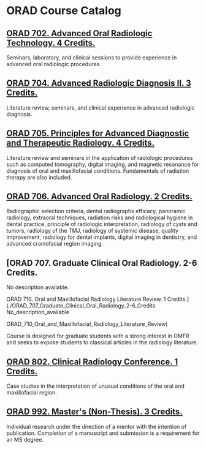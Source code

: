 # ORAD Course Catalog

## [ORAD 702. Advanced Oral Radiologic Technology. 4 Credits.](./ORAD_702_Advanced_Oral_Radiologic_Technology)

Seminars, laboratory, and clinical sessions to provide experience in advanced oral radiologic procedures.

## [ORAD 704. Advanced Radiologic Diagnosis II. 3 Credits.](./ORAD_704_Advanced_Radiologic_Diagnosis_II)

Literature review, seminars, and clinical experience in advanced radiologic diagnosis.

## [ORAD 705. Principles for Advanced Diagnostic and Therapeutic Radiology. 4 Credits.](./ORAD_705_Principles_for_Advanced_Diagnostic_and_Therapeutic_Radiology)

Literature review and seminars in the application of radiologic procedures such as computed tomography, digital imaging, and magnetic resonance for diagnosis of oral and maxillofacial conditions. Fundamentals of radiation therapy are also included.

## [ORAD 706. Advanced Oral Radiology. 2 Credits.](./ORAD_706_Advanced_Oral_Radiology)

Radiographic selection criteria, dental radiographs efficacy, panoramic radiology, extraoral techniques, radiation risks and radiological hygiene in dental practice, principle of radiologic interpretation, radiology of cysts and tumors, radiology of the TMJ, radiology of systemic disease, quality improvement, radiology for dental implants, digital imaging in dentistry, and advanced craniofacial region imaging.

## [ORAD 707. Graduate Clinical Oral Radiology. 2-6 Credits.
No description available.

ORAD 710. Oral and Maxillofacial Radiology Literature Review. 1 Credits.](./ORAD_707_Graduate_Clinical_Oral_Radiology_2-6_Credits
No_description_available

ORAD_710_Oral_and_Maxillofacial_Radiology_Literature_Review)

Course is designed for graduate students with a strong interest in OMFR and seeks to expose students to classical articles in the radiology literature.

## [ORAD 802. Clinical Radiology Conference. 1 Credits.](./ORAD_802_Clinical_Radiology_Conference)

Case studies in the interpretation of unusual conditions of the oral and maxillofacial region.

## [ORAD 992. Master's (Non-Thesis). 3 Credits.](./ORAD_992_Masters_Non-Thesis)

Individual research under the direction of a mentor with the intention of publication. Completion of a manuscript and submission is a requirement for an MS degree.


